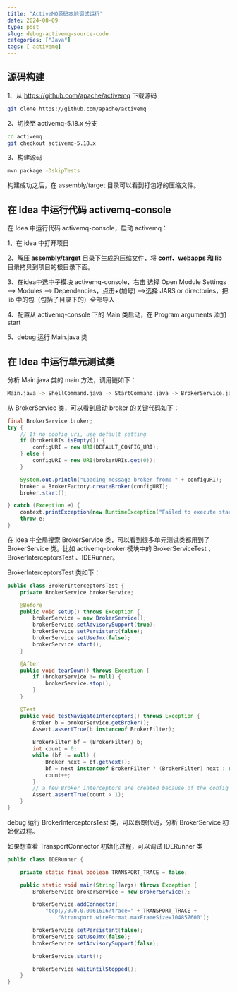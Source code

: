 ```yaml
---
title: "ActiveMQ源码本地调试运行"
date: 2024-08-09
type: post
slug: debug-activemq-source-code
categories: ["Java"]
tags: [ activemq]
---
```


## 源码构建

1、从 https://github.com/apache/activemq 下载源码

```bash
git clone https://github.com/apache/activemq
```

2、切换至 activemq-5.18.x 分支

```bash
cd activemq
git checkout activemq-5.18.x
```

3、构建源码

```bash
mvn package -DskipTests
```

构建成功之后，在 assembly/target 目录可以看到打包好的压缩文件。

## 在  Idea 中运行代码 activemq-console

在  Idea 中运行代码 activemq-console，启动  activemq：

1、在 idea 中打开项目

2、解压 **assembly/target** 目录下生成的压缩文件，将 **conf、webapps 和 lib** 目录拷贝到项目的根目录下面。

3、在idea中选中子模块 activemq-console，右击 选择 Open Module Settings —> Modules —> Dependencies，点击+(加号) —>选择 JARS or directories，把 lib 中的包（包括子目录下的）全部导入 

4、配置从 activemq-console 下的 Main 类启动，在 Program arguments 添加 start 

5、debug 运行 Main.java 类

## 在  Idea 中运行单元测试类

分析 Main.java 类的 main 方法，调用链如下：

```bash
Main.java -> ShellCommand.java -> StartCommand.java -> BrokerService.java
```

从 BrokerService 类，可以看到启动 broker 的关键代码如下：

```java
final BrokerService broker;
try {
    // If no config uri, use default setting
    if (brokerURIs.isEmpty()) {
        configURI = new URI(DEFAULT_CONFIG_URI);
    } else {
        configURI = new URI(brokerURIs.get(0));
    }

    System.out.println("Loading message broker from: " + configURI);
    broker = BrokerFactory.createBroker(configURI);
    broker.start();

} catch (Exception e) {
    context.printException(new RuntimeException("Failed to execute start task. Reason: " + e, e));
    throw e;
}
```

在 idea 中全局搜索 BrokerService 类，可以看到很多单元测试类都用到了 BrokerService 类。比如 activemq-broker 模块中的 BrokerServiceTest 、BrokerInterceptorsTest 、IDERunner。

BrokerInterceptorsTest 类如下：

```java
public class BrokerInterceptorsTest {
    private BrokerService brokerService;

    @Before
    public void setUp() throws Exception {
        brokerService = new BrokerService();
        brokerService.setAdvisorySupport(true);
        brokerService.setPersistent(false);
        brokerService.setUseJmx(false);
        brokerService.start();
    }

    @After
    public void tearDown() throws Exception {
        if (brokerService != null) {
            brokerService.stop();
        }
    }

    @Test
    public void testNavigateInterceptors() throws Exception {
        Broker b = brokerService.getBroker();
        Assert.assertTrue(b instanceof BrokerFilter);
        
        BrokerFilter bf = (BrokerFilter) b;
        int count = 0;
        while (bf != null) {
            Broker next = bf.getNext();
            bf = next instanceof BrokerFilter ? (BrokerFilter) next : null;
            count++;
        }
        // a few Broker interceptors are created because of the config (i.e. AdvisoryBroker)
        Assert.assertTrue(count > 1);
    }
}
```

debug 运行 BrokerInterceptorsTest 类，可以跟踪代码，分析 BrokerService 初始化过程。

如果想查看 TransportConnector 初始化过程，可以调试 IDERunner 类

```java
public class IDERunner {

    private static final boolean TRANSPORT_TRACE = false;

    public static void main(String[]args) throws Exception {
        BrokerService brokerService = new BrokerService();

        brokerService.addConnector(
            "tcp://0.0.0.0:61616?trace=" + TRANSPORT_TRACE +
                "&transport.wireFormat.maxFrameSize=104857600");

        brokerService.setPersistent(false);
        brokerService.setUseJmx(false);
        brokerService.setAdvisorySupport(false);

        brokerService.start();

        brokerService.waitUntilStopped();
    }
}
```

